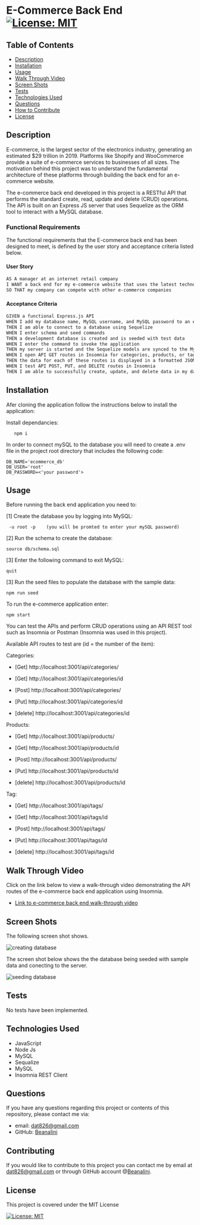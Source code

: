 # E-Commerce Back End [![License: MIT](https://img.shields.io/badge/License-MIT-yellow.svg)](https://opensource.org/licenses/MIT)  
  
  ## Table of Contents  
  * [Description](#description)
  * [Installation](#installation)
  * [Usage](#usage)
  * [Walk Through Video](#walk-through-video)
  * [Screen Shots](#screen-shots)
  * [Tests](#tests)
  * [Technologies Used](#technologies-used)  
  * [Questions](#questions)
  * [How to Contribute](#How-to-Contribute)   
  * [License](#license)
  
  ## Description

  E-commerce, is the largest sector of the electronics industry, generating an estimated $29 trillion in 2019. Platforms like Shopify and WooCommerce provide a suite of e-commerce services to businesses of all sizes.  The motivation behind this project was to understand the fundamental architecture of these platforms through building the back end for an e-commerce website.

  The e-commerce back end developed in this project is a RESTful API that performs the standard create, read, update and delete (CRUD) operations.  The API is built on an Express JS server that  uses Sequelize as the ORM tool to interact with a MySQL database.  
  
       
  ### Functional Requirements

  The functional requirements that the E-commerce back end has been designed to meet, is defined by the user story and acceptance criteria listed below.  

  #### User Story

  ```md
AS A manager at an internet retail company
I WANT a back end for my e-commerce website that uses the latest technologies
SO THAT my company can compete with other e-commerce companies
```

 

#### Acceptance Criteria

```md
GIVEN a functional Express.js API
WHEN I add my database name, MySQL username, and MySQL password to an environment variable file
THEN I am able to connect to a database using Sequelize
WHEN I enter schema and seed commands
THEN a development database is created and is seeded with test data
WHEN I enter the command to invoke the application
THEN my server is started and the Sequelize models are synced to the MySQL database
WHEN I open API GET routes in Insomnia for categories, products, or tags
THEN the data for each of these routes is displayed in a formatted JSON
WHEN I test API POST, PUT, and DELETE routes in Insomnia
THEN I am able to successfully create, update, and delete data in my database
```


  ## Installation
  
  Afer cloning the application follow the instructions below to install the application:

    
  Install dependancies:

       npm i

  In order to connect mySQL to the database you will need to create a .env file in the project root directory that includes the following code:

    DB_NAME='ecommerce_db'
    DB_USER='root'
    DB_PASSWORD=<'your password'>     

  

  ## Usage
  
  Before running the back end application you need to:

[1]  Create the database you by logging into MySQL: 
    
     -u root -p    (you will be promted to enter your mySQL password)

[2]  Run the schema to create the database:


    source db/schema.sql

[3] Enter the following command to exit MySQL:

    quit

[3] Run the seed files to populate the database with the sample data:

    npm run seed

To run the e-commerce application enter:

    npm start

 You can test the APIs  and perform  CRUD operations using  an API REST tool such as Insomnia or Postman (Insomnia was used in this project).

 Available API routes to test are (id = the number of the item):

 Categories:

- [Get] http://localhost:3001/api/categories/

- [Get] http://localhost:3001/api/categories/id

- [Post] http://localhost:3001/api/categories/

- [Put] http://localhost:3001/api/categories/id

- [delete] http://localhost:3001/api/categories/id

Products:

- [Get] http://localhost:3001/api/products/

- [Get] http://localhost:3001/api/products/id

- [Post] http://localhost:3001/api/products/

- [Put] http://localhost:3001/api/products/id

- [delete] http://localhost:3001/api/products/id

Tag:

- [Get] http://localhost:3001/api/tags/

- [Get] http://localhost:3001/api/tags/id

- [Post] http://localhost:3001/api/tags/

- [Put] http://localhost:3001/api/tags/id

- [delete] http://localhost:3001/api/tags/id


 ## Walk Through Video

   Click on the link below to view a walk-through video demonstrating the API routes of the e-commerce back end  application using Insomnia.

   - [Link to e-commerce back end  walk-through video](https://watch.screencastify.com/v/AMgmpWLRPlwIUEI923Pd)

   

  ## Screen Shots

  The following screen shot shows.

 ![creating database](./assets/images/runschema.png)


  The  screen shot below shows the the database being seeded with sample data and conecting to the server.

  ![seeding database](./assets/images/seedconnect.png)
  


  ## Tests
  No tests have been implemented.

  ## Technologies Used
  - JavaScript
  - Node Js
  - MySQL
  - Sequalize
  - MySQL
  - Insomnia REST Client
  
    
 
  ## Questions
  If you have any questions regarding this project or contents of this repository, please contact me via:
  
  - email: dat826@gmail.com
  - GitHub: [Beanalini](https://github.com/Beanalini)  


  
  ## Contributing
  If you would like to contribute to this project you can contact me by email at dat826@gmail.com or through  GitHub account   @[Beanalini](https://github.com/Beanalini).
  

  ## License
  This project is covered under the MIT License  
  
  [![License: MIT](https://img.shields.io/badge/License-MIT-yellow.svg)](https://opensource.org/licenses/MIT) 
  
